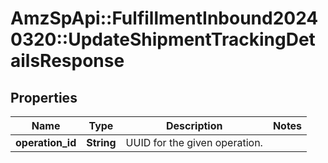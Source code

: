 # AmzSpApi::FulfillmentInbound20240320::UpdateShipmentTrackingDetailsResponse

## Properties
Name | Type | Description | Notes
------------ | ------------- | ------------- | -------------
**operation_id** | **String** | UUID for the given operation. | 

